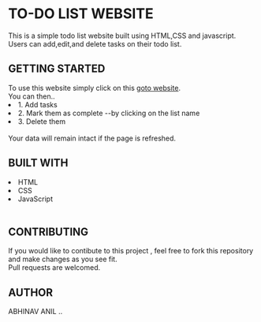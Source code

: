 <h1>TO-DO LIST WEBSITE</h1>
<p>This is a simple todo list website built using HTML,CSS and javascript.
Users can add,edit,and delete tasks on their todo list.</p>
<h2>GETTING STARTED</h2>
To use this website simply click on this <a href="https://06abhinav123.github.io/front_end/todolist">goto website</a>.
<br>You can then..
<li>1. Add tasks</li>
<li>2. Mark them as complete --by clicking on the list name</li>
<li>3. Delete them</li>
<br>Your data will remain intact if the page is refreshed.
<br>
<h2>BUILT WITH</h2>
<li>HTML</li>
<li>CSS</li>
<li>JavaScript</li>
<br>
<h2>CONTRIBUTING</h2>
If you would like to contibute to this project , feel free to fork this repository and make changes as you see fit.<br>
Pull requests are welcomed.<br>
<h2>AUTHOR</h2>
ABHINAV ANIL ..




